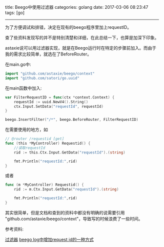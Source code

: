 title: Beego中使用过滤器
categories: golang
date: 2017-03-06 08:23:47
tags:  [go]

---

为了方便调试和排错，决定在现有的beego程序里加上requestID。

查了些资料发现写的并不是特别清楚和详细，在此总结一下，也算是加深下印象。

astaxie说可以用过滤器实现，就是在Beego运行时在特定的步骤前加入。而由于我的需求比较简单，就选在了BeforeRouter。

在main.go中:

```Go
import "github.com/astaxie/beego/context"
import "github.com/satori/go.uuid"

```

在main函数中加入:

```Go
var FilterRequestID = func(ctx *context.Context) {
	requestId := uuid.NewV4().String()
	ctx.Input.SetData("requestId", requestId)
}

beego.InsertFilter("/*", beego.BeforeRouter, FilterRequestID)

```

在需要使用的地方，如

```Go
// @router /requestid [get]
func (this *MyController) Requestid() {
	//读取requestId
	rid := this.Ctx.Input.GetData("requestId").(string)

	fmt.Println("requestId:",rid)
}
```

或者

```Go
func (m *MyController) Requestid() {
	rid := m.Ctx.Input.GetData("requestId").(string)

	fmt.Println("requestId:",rid)
}
```

其实很简单，但是文档和查到的资料中都没有明确的说需要引用 "github.com/astaxie/beego/context"，导致写的时候浪费了一些时间。

参考资料:

[过滤器](https://beego.me/docs/mvc/controller/filter.md)
[beego log中增加request id的一种方式](https://gocn.io/article/95)